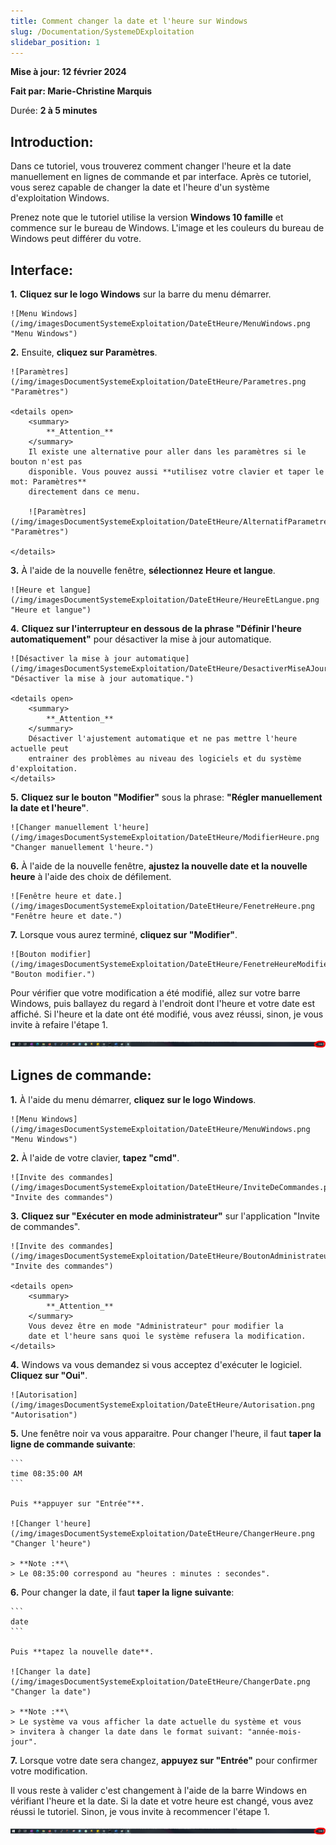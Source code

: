 ```yaml
---
title: Comment changer la date et l'heure sur Windows 
slug: /Documentation/SystemeDExploitation
slidebar_position: 1
---
```


**Mise à jour: 12 février 2024**

**Fait par: Marie-Christine Marquis**

Durée: **2 à 5 minutes**

## **Introduction**:

Dans ce tutoriel, vous trouverez comment changer l'heure et la date manuellement en lignes de commande et 
par interface. Après ce tutoriel, vous serez capable de changer la date et l'heure d'un système 
d'exploitation Windows.

Prenez note que le tutoriel utilise la version **Windows 10 famille** et commence sur le bureau 
de Windows. L'image et les couleurs du bureau de Windows peut différer du votre.

## **Interface**:

**1.** **Cliquez sur le logo Windows** sur la barre du menu démarrer.

	![Menu Windows](/img/imagesDocumentSystemeExploitation/DateEtHeure/MenuWindows.png "Menu Windows")

**2.** Ensuite, **cliquez sur Paramètres**.

	![Paramètres](/img/imagesDocumentSystemeExploitation/DateEtHeure/Parametres.png "Paramètres")

	<details open> 
		<summary>
			**_Attention_**
		</summary> 
		Il existe une alternative pour aller dans les paramètres si le bouton n'est pas 
		disponible. Vous pouvez aussi **utilisez votre clavier et taper le mot: Paramètres**
		directement dans ce menu.

		![Paramètres](/img/imagesDocumentSystemeExploitation/DateEtHeure/AlternatifParametres.png "Paramètres")
 
	</details>

**3.** À l'aide de la nouvelle fenêtre, **sélectionnez Heure et langue**.

	![Heure et langue](/img/imagesDocumentSystemeExploitation/DateEtHeure/HeureEtLangue.png "Heure et langue")

**4.** **Cliquez sur l'interrupteur en dessous de la phrase "Définir l'heure automatiquement"** pour 
	désactiver la mise à jour automatique.

	![Désactiver la mise à jour automatique](/img/imagesDocumentSystemeExploitation/DateEtHeure/DesactiverMiseAJour.png "Désactiver la mise à jour automatique.")
	
	<details open> 
		<summary>
			**_Attention_**
		</summary> 
		Désactiver l'ajustement automatique et ne pas mettre l'heure actuelle peut 
		entrainer des problèmes au niveau des logiciels et du système d'exploitation.
	</details>

**5.** **Cliquez sur le bouton "Modifier"** sous la phrase: **"Régler manuellement la date et l'heure"**.

	![Changer manuellement l'heure](/img/imagesDocumentSystemeExploitation/DateEtHeure/ModifierHeure.png "Changer manuellement l'heure.")

**6.** À l'aide de la nouvelle fenêtre, **ajustez la nouvelle date et la nouvelle heure**
	à l'aide des choix de défilement. 

	![Fenêtre heure et date.](/img/imagesDocumentSystemeExploitation/DateEtHeure/FenetreHeure.png "Fenêtre heure et date.")

**7.** Lorsque vous aurez terminé, **cliquez sur "Modifier"**.

	![Bouton modifier](/img/imagesDocumentSystemeExploitation/DateEtHeure/FenetreHeureModifier.png "Bouton modifier.")

Pour vérifier que votre modification a été modifié, allez sur votre barre Windows,
puis ballayez du regard à l'endroit dont l'heure et votre date est affiché. Si 
l'heure et la date ont été modifié, vous avez réussi, sinon, je vous invite à 
refaire l'étape 1.

![Heure](/img/imagesDocumentSystemeExploitation/DateEtHeure/BarreHeure.png "Heure")

## **Lignes de commande**:

**1.** À l'aide du menu démarrer, **cliquez sur le logo Windows**.

	![Menu Windows](/img/imagesDocumentSystemeExploitation/DateEtHeure/MenuWindows.png "Menu Windows")

**2.** À l'aide de votre clavier, **tapez "cmd"**.

	![Invite des commandes](/img/imagesDocumentSystemeExploitation/DateEtHeure/InviteDeCommandes.png "Invite des commandes")

**3.** **Cliquez sur "Exécuter en mode administrateur"** sur l'application "Invite de commandes".

	![Invite des commandes](/img/imagesDocumentSystemeExploitation/DateEtHeure/BoutonAdministrateur.png "Invite des commandes")

	<details open> 
		<summary>
			**_Attention_**
		</summary>  
		Vous devez être en mode "Administrateur" pour modifier la 
		date et l'heure sans quoi le système refusera la modification.
	</details>

**4.** Windows va vous demandez si vous acceptez d'exécuter le logiciel. **Cliquez sur
	"Oui"**.

	![Autorisation](/img/imagesDocumentSystemeExploitation/DateEtHeure/Autorisation.png "Autorisation")

**5.** Une fenêtre noir va vous apparaitre. Pour changer l'heure, il faut **taper la
	ligne de commande suivante**: 

	```
	time 08:35:00 AM
	```
 
	Puis **appuyer sur "Entrée"**. 

	![Changer l'heure](/img/imagesDocumentSystemeExploitation/DateEtHeure/ChangerHeure.png "Changer l'heure")

	> **Note :**\
	> Le 08:35:00 correspond au "heures : minutes : secondes".

**6.** Pour changer la date, il faut **taper la ligne suivante**: 

	```
	date
	```
	
	Puis **tapez la nouvelle date**. 

	![Changer la date](/img/imagesDocumentSystemeExploitation/DateEtHeure/ChangerDate.png "Changer la date")

	> **Note :**\	
	> Le système va vous afficher la date actuelle du système et vous 
	> invitera à changer la date dans le format suivant: "année-mois-jour".

**7.** Lorsque votre date sera changez, **appuyez sur "Entrée"** pour confirmer votre 
	modification.

Il vous reste à valider c'est changement à l'aide de la barre Windows en vérifiant 
l'heure et la date. Si la date et votre heure est changé, vous avez réussi le 
tutoriel. Sinon, je vous invite à recommencer l'étape 1.

![Heure](/img/imagesDocumentSystemeExploitation/DateEtHeure/BarreHeure.png "Heure")

